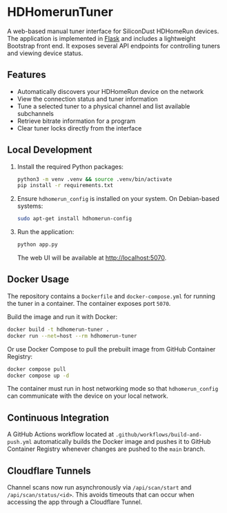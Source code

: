# HDHomerunTuner

A web-based manual tuner interface for SiliconDust HDHomeRun devices. The application is implemented in [Flask](https://flask.palletsprojects.com/) and includes a lightweight Bootstrap front end. It exposes several API endpoints for controlling tuners and viewing device status.

## Features

- Automatically discovers your HDHomeRun device on the network
- View the connection status and tuner information
- Tune a selected tuner to a physical channel and list available subchannels
- Retrieve bitrate information for a program
- Clear tuner locks directly from the interface

## Local Development

1. Install the required Python packages:

   ```bash
   python3 -m venv .venv && source .venv/bin/activate
   pip install -r requirements.txt
   ```

2. Ensure `hdhomerun_config` is installed on your system. On Debian-based systems:

   ```bash
   sudo apt-get install hdhomerun-config
   ```

3. Run the application:

   ```bash
   python app.py
   ```

   The web UI will be available at <http://localhost:5070>.

## Docker Usage

The repository contains a `Dockerfile` and `docker-compose.yml` for running the tuner in a container. The container exposes port `5070`.

Build the image and run it with Docker:

```bash
docker build -t hdhomerun-tuner .
docker run --net=host --rm hdhomerun-tuner
```

Or use Docker Compose to pull the prebuilt image from GitHub Container Registry:

```bash
docker compose pull
docker compose up -d
```

The container must run in host networking mode so that `hdhomerun_config` can communicate with the device on your local network.

## Continuous Integration

A GitHub Actions workflow located at `.github/workflows/build-and-push.yml` automatically builds the Docker image and pushes it to GitHub Container Registry whenever changes are pushed to the `main` branch.

## Cloudflare Tunnels

Channel scans now run asynchronously via `/api/scan/start` and `/api/scan/status/<id>`.
This avoids timeouts that can occur when accessing the app through a Cloudflare Tunnel.

